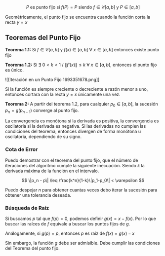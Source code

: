 $$
P \text{ es punto fijo si } f(P) = P \text{ siendo } f\in\mathscr C[a,b] \text{ y } P \in [a,b]
$$

Geométricamente, el punto fijo se encuentra cuando la función corta la recta $y=x$

## Teoremas del Punto Fijo

**Teorema 1.1:** Si $f\in\mathscr C[a,b]$ y $f(x) \in [a,b]\ \forall\ x \in [a,b]$ entonces existe punto fijo

**Teorema 1.2:** Si $\exists \ 0{<} k {<} 1\ /\  \|f’(x)\| \leq k \ \forall \ x\in[a,b]$, entonces el punto fijo es único.

![[Iteración en un Punto Fijo 1693351678.png]]

Si la función es siempre creciente o decreciente a razón menor a uno, entonces cortara con la recta $y=x$ únicamente una vez.

**Teorema 2:** A partir del teorema 1.2, para cualquier $p_0 \in [a,b]$, la sucesión $p_n = g(p_{n-1})$ converge al punto fijo.

La convergencia es monótona si la derivada es positiva, la convergencia es oscilatoria si la derivada es negativa. Si las derivadas no cumplen las condiciones del teorema, entonces divergen de forma monótona u oscilatoria, dependiendo de su signo.

### Cota de Error

Puedo demostrar con el teorema del punto fijo, que el número de iteraciones del algoritmo cumple la siguiente inecuación. Siendo $k$ la derivada máxima de la función en el intervalo.

$$
\|p_n - p\| \leq \frac{k^n}{1-k}\|p_1-p_0\| < \varepsilon
$$

Puedo despejar $n$ para obtener cuantas veces debo iterar la sucesión para obtener una tolerancia deseada.

### Búsqueda de Raíz

Si buscamos $p$ tal que $f(p) = 0$, podemos definir $g(x) = x - f(x)$. Por lo que buscar las raíces de $f$ equivale a buscar los puntos fijos de $g$.

Análogamente, si $g(p) = p$, entonces $p$ es raíz de $f(x) = g(x) - x$

Sin embargo, la función $g$ debe ser admisible. Debe cumplir las condiciones del Teorema del punto fijo.
